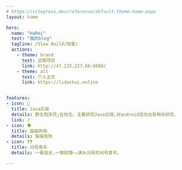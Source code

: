 ```yaml
---
# https://vitepress.dev/reference/default-theme-home-page
layout: home

hero:
  name: "HaRei"
  text: "我的blog"
  tagline: /Slow Build/哈雷/
  actions:
    - theme: brand
      text: 近期项目
      link: http://47.115.227.86:8080/
    - theme: alt
      text: 个人主页
      link: https://lidachui.online


features:
- icon: 🤹️
  title: Java后端
  details: 野生程序员;在校生。主要研究Java后端,对android逆向也有稍许研究。
  link: /
- icon: 🐕
  title: 猫猫狗狗
  details: 猫猫狗狗
- icon: ❓❓
  title: 问号青年
  details: 一看就会,一做就懵——满头问号的问号青年。

---
```


<!-- 自定义组件 -->
<script setup>
import footerPage from '.vitepress/components/footerPage.vue';
</script>

<footerPage/>





